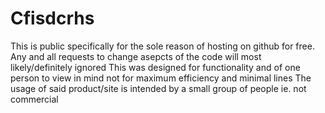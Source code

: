 # Cfisdcrhs
This is public specifically for the sole reason of hosting on github for free.
Any and all requests to change asepcts of the code will most likely/definitely ignored
This was designed for functionality and of one person to view in mind not for maximum efficiency and minimal lines
The usage of said product/site is intended by a small group of people ie. not commercial
